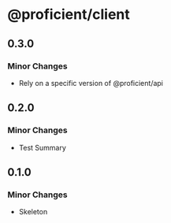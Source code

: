 # @proficient/client

## 0.3.0

### Minor Changes

- Rely on a specific version of @proficient/api

## 0.2.0

### Minor Changes

- Test Summary

## 0.1.0

### Minor Changes

- Skeleton
